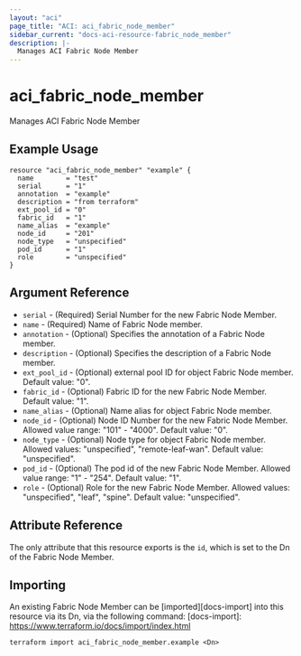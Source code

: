 ```yaml
---
layout: "aci"
page_title: "ACI: aci_fabric_node_member"
sidebar_current: "docs-aci-resource-fabric_node_member"
description: |-
  Manages ACI Fabric Node Member
---
```


# aci_fabric_node_member

Manages ACI Fabric Node Member

## Example Usage

```hcl
resource "aci_fabric_node_member" "example" {
  name        = "test"
  serial      = "1"
  annotation  = "example"
  description = "from terraform"
  ext_pool_id = "0"
  fabric_id   = "1"
  name_alias  = "example"
  node_id     = "201"
  node_type   = "unspecified"
  pod_id      = "1"
  role        = "unspecified"
}
```

## Argument Reference

- `serial` - (Required) Serial Number for the new Fabric Node Member.
- `name` - (Required) Name of Fabric Node member.
- `annotation` - (Optional) Specifies the annotation of a Fabric Node member.
- `description` - (Optional) Specifies the description of a Fabric Node member.
- `ext_pool_id` - (Optional) external pool ID for object Fabric Node member. Default value: "0".
- `fabric_id` - (Optional) Fabric ID for the new Fabric Node Member. Default value: "1".
- `name_alias` - (Optional) Name alias for object Fabric Node member.
- `node_id` - (Optional) Node ID Number for the new Fabric Node Member. Allowed value range: "101" - "4000". Default value: "0".
- `node_type` - (Optional) Node type for object Fabric Node member.
  Allowed values: "unspecified", "remote-leaf-wan". Default value: "unspecified".
- `pod_id` - (Optional) The pod id of the new Fabric Node Member. Allowed value range: "1" - "254". Default value: "1".
- `role` - (Optional) Role for the new Fabric Node Member. 
  Allowed values: "unspecified", "leaf", "spine". Default value: "unspecified".

## Attribute Reference

The only attribute that this resource exports is the `id`, which is set to the
Dn of the Fabric Node Member.

## Importing

An existing Fabric Node Member can be [imported][docs-import] into this resource via its Dn, via the following command:
[docs-import]: https://www.terraform.io/docs/import/index.html

```
terraform import aci_fabric_node_member.example <Dn>
```
